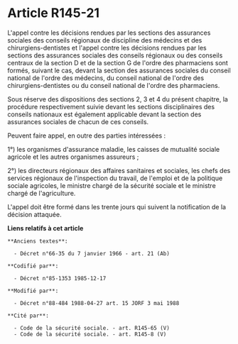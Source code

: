# Article R145-21

L'appel contre les décisions rendues par les sections des assurances sociales des conseils régionaux de discipline des
médecins et des chirurgiens-dentistes et l'appel contre les décisions rendues par les sections des assurances sociales des
conseils régionaux ou des conseils centraux de la section D et de la section G de l'ordre des pharmaciens sont formés,
suivant le cas, devant la section des assurances sociales du conseil national de l'ordre des médecins, du conseil national de
l'ordre des chirurgiens-dentistes ou du conseil national de l'ordre des pharmaciens.

Sous réserve des dispositions des sections 2, 3 et 4 du présent chapitre, la procédure respectivement suivie devant les
sections disciplinaires des conseils nationaux est également applicable devant la section des assurances sociales de chacun
de ces conseils.

Peuvent faire appel, en outre des parties intéressées :

1°) les organismes d'assurance maladie, les caisses de mutualité sociale agricole et les autres organismes assureurs ;

2°) les directeurs régionaux des affaires sanitaires et sociales, les chefs des services régionaux de l'inspection du
travail, de l'emploi et de la politique sociale agricoles, le ministre chargé de la sécurité sociale et le ministre chargé de
l'agriculture.

L'appel doit être formé dans les trente jours qui suivent la notification de la décision attaquée.

**Liens relatifs à cet article**

	**Anciens textes**:

	  - Décret n°66-35 du 7 janvier 1966 - art. 21 (Ab)

	**Codifié par**:

	  - Décret n°85-1353 1985-12-17

	**Modifié par**:

	  - Décret n°88-484 1988-04-27 art. 15 JORF 3 mai 1988

	**Cité par**:

	  - Code de la sécurité sociale. - art. R145-65 (V)
	  - Code de la sécurité sociale. - art. R145-8 (V)

